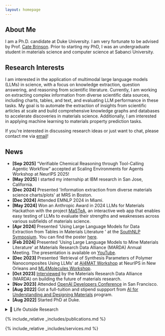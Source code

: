 ```yaml
---
layout: homepage
---
```


## About Me

I am a Ph.D. candidate at Duke University. I am very fortunate to be advised by Prof. [Cate Brinson](https://brinsonlab.pratt.duke.edu/). Prior to starting my PhD, I was an undergraduate student in materials science and computer science at Sabanci University.

## Research Interests
I am interested in the application of multimodal large language models (LLMs) in science, with a focus on knowledge extraction, question answering, and reasoning from scientific literature. Currently, I am working on extracting complex information from diverse scientific data sources, including charts, tables, and text, and evaluating LLM performance in these tasks. My goal is to automate the extraction of insights from scientific articles at scale and build comprehensive knowledge graphs and databases to accelerate discoveries in materials science. Additionally, I am interested in applying machine learning to materials property prediction tasks.

If you're interested in discussing research ideas or just want to chat, please contact me via [email](mailto:defne.circi@duke.edu)!

## News
- **[Sep 2025]** “Verifiable Chemical Reasoning through Tool-Calling Agentic Workflow” accepted at Scaling Environments for Agents Workshop at NeurIPS 2025!
- **[May 2025]** I started my internship at IBM research in San Jose, California.
- **[Dec 2024]** Presented 'Information extraction from diverse materials science charts/plots' at MRS in Boston.
- **[Dec 2024]** Attended EMNLP 2024 in Miami.
- **[May 2024]** Won an Anthropic Award in 2024 LLMs for Materials Hackathon with the project [MaSTeA](https://x.com/DCirci/status/1788751982913589420), an interactive web app that enables easy testing of LLMs to evaluate their strengths and weaknesses across various subfields of materials science.
- **[Apr 2024]** Presented 'Using Large Language Models for Data Extraction from Tables in Materials Literature ' at the [SouthNLP Symposium](https://southnlp.github.io/southnlp2024/). You can find the poster [here](https://southnlp.github.io/southnlp2024/presentations/southnlp2024-poster-45.pdf).
- **[Feb 2024]** Presented 'Using Large Language Models to Mine Materials Literature' at Materials Research Data Alliance (MARDA) Annual Meeting. The presentation is available on [YouTube](https://www.youtube.com/watch?v=3a4DfTXi5Js&t=758s).
- **[Dec 2023]** Presented 'Retrieval of Synthesis Parameters of Polymer Nanocomposites Using LLMs' at [AI4MAT Workshop](https://sites.google.com/view/ai4mat/ai4mat-2023/accepted-work?authuser=0) at NeurIPS in New Orleans and [ML4Molecules Workshop](https://moleculediscovery.github.io/workshop2023/).
- **[Oct 2023]** [Interviewed](https://www.youtube.com/watch?v=ex4b9qQdv_g&t=3s) by the Materials Research Data Alliance (MARDA) on building the future of materials research.
- **[Nov 2023]** Attended [OpenAI Developers Conference](https://openai.com/index/announcing-openai-devday/) in San Francisco.
- **[Aug 2022]** Got a full-tuition and stipend suppport from [AI for Understanding and Designing Materials](https://aim-nrt.pratt.duke.edu/) program.
- **[Aug 2022]** Started PhD at Duke.

<details>
<summary>🌟 Life Outside Research</summary>

When I'm not working on research, you can find me:
- 🧗‍♀️ Bouldering at the climbing gym
- 🩰 Exploring movement through contact improvisation dance
- 🏃‍♀️ Training for a 10-mile race (November 2025) - <a href="https://strava.app.link/6u8wQkwu9Qb" target="_blank">Follow my progress on Strava!</a>
- 🧘‍♀️ Practicing hot yoga

</details>

{% include_relative _includes/publications.md %}

{% include_relative _includes/services.md %}
